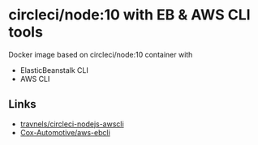 # circleci/node:10 with EB & AWS CLI tools

Docker image based on circleci/node:10 container with

- ElasticBeanstalk CLI
- AWS CLI

## Links

- [travnels/circleci-nodejs-awscli](https://github.com/travnels/circleci-nodejs-awscli)
- [Cox-Automotive/aws-ebcli](https://github.com/Cox-Automotive/aws-ebcli)
